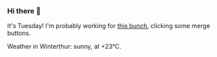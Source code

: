 ### Hi there :wave:

It's Tuesday! I'm probably working for [this bunch](https://github.com/kohofinancial), clicking some merge buttons.

Weather in Winterthur: sunny, at +23°C.
